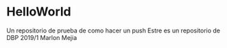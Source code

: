 # HelloWorld
Un repositorio de prueba de como hacer un push
Estre es un repositorio de DBP 2019/1
Marlon Mejia
